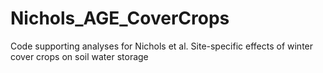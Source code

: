# Nichols_AGE_CoverCrops
Code supporting analyses for Nichols et al. Site-specific effects of winter cover crops on soil water storage
